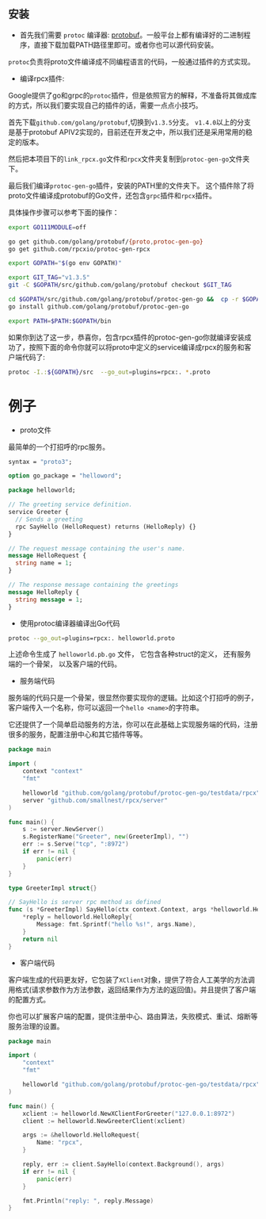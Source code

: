 
## 安装

- 首先我们需要 `protoc` 编译器: [protobuf](https://github.com/protocolbuffers/protobuf)。一般平台上都有编译好的二进制程序，直接下载加载PATH路径里即可。或者你也可以源代码安装。

`protoc`负责将proto文件编译成不同编程语言的代码，一般通过插件的方式实现。

- 编译rpcx插件:

Google提供了go和grpc的`protoc`插件，但是依照官方的解释，不准备将其做成库的方式，所以我们要实现自己的插件的话，需要一点点小技巧。

首先下载`github.com/golang/protobuf`,切换到`v1.3.5`分支。 `v1.4.0`以上的分支是基于protobuf APIV2实现的，目前还在开发之中，所以我们还是采用常用的稳定的版本。

然后把本项目下的`link_rpcx.go`文件和`rpcx`文件夹复制到`protoc-gen-go`文件夹下。

最后我们编译`protoc-gen-go`插件，安装的PATH里的文件夹下。
这个插件除了将proto文件编译成protobuf的Go文件，还包含`grpc`插件和`rpcx`插件。

具体操作步骤可以参考下面的操作：

```sh
export GO111MODULE=off

go get github.com/golang/protobuf/{proto,protoc-gen-go}
go get github.com/rpcxio/protoc-gen-rpcx

export GOPATH="$(go env GOPATH)"

export GIT_TAG="v1.3.5" 
git -C $GOPATH/src/github.com/golang/protobuf checkout $GIT_TAG

cd $GOPATH/src/github.com/golang/protobuf/protoc-gen-go &&  cp -r $GOPATH/src/github.com/rpcxio/protoc-gen-rpcx/{link_rpcx.go, rpcx} .
go install github.com/golang/protobuf/protoc-gen-go

export PATH=$PATH:$GOPATH/bin
```

如果你到达了这一步，恭喜你，包含rpcx插件的protoc-gen-go你就编译安装成功了，按照下面的命令你就可以将proto中定义的service编译成rpcx的服务和客户端代码了:
```sh
protoc -I.:${GOPATH}/src  --go_out=plugins=rpcx:. *.proto
```

# 例子

- proto文件

最简单的一个打招呼的rpc服务。

```proto
syntax = "proto3";

option go_package = "helloword";

package helloworld;

// The greeting service definition.
service Greeter {
  // Sends a greeting
  rpc SayHello (HelloRequest) returns (HelloReply) {}
}

// The request message containing the user's name.
message HelloRequest {
  string name = 1;
}

// The response message containing the greetings
message HelloReply {
  string message = 1;
}
```

- 使用protoc编译器编译出Go代码

```sh
protoc --go_out=plugins=rpcx:. helloworld.proto
```

上述命令生成了 `helloworld.pb.go` 文件， 它包含各种struct的定义， 还有服务端的一个骨架， 以及客户端的代码。

- 服务端代码

服务端的代码只是一个骨架，很显然你要实现你的逻辑。比如这个打招呼的例子， 客户端传入一个名称，你可以返回一个`hello <name>`的字符串。

它还提供了一个简单启动服务的方法，你可以在此基础上实现服务端的代码，注册很多的服务，配置注册中心和其它插件等等。

```go
package main

import (
	context "context"
	"fmt"

	helloworld "github.com/golang/protobuf/protoc-gen-go/testdata/rpcx"
	server "github.com/smallnest/rpcx/server"
)

func main() {
	s := server.NewServer()
	s.RegisterName("Greeter", new(GreeterImpl), "")
	err := s.Serve("tcp", ":8972")
	if err != nil {
		panic(err)
	}
}

type GreeterImpl struct{}

// SayHello is server rpc method as defined
func (s *GreeterImpl) SayHello(ctx context.Context, args *helloworld.HelloRequest, reply *helloworld.HelloReply) (err error) {
	*reply = helloworld.HelloReply{
		Message: fmt.Sprintf("hello %s!", args.Name),
	}
	return nil
}
```

- 客户端代码

客户端生成的代码更友好，它包装了`XClient`对象，提供了符合人工美学的方法调用格式(请求参数作为方法参数，返回结果作为方法的返回值)。并且提供了客户端的配置方式。

你也可以扩展客户端的配置，提供注册中心、路由算法，失败模式、重试、熔断等服务治理的设置。　


```go
package main

import (
	"context"
	"fmt"

	helloworld "github.com/golang/protobuf/protoc-gen-go/testdata/rpcx"
)

func main() {
	xclient := helloworld.NewXClientForGreeter("127.0.0.1:8972")
	client := helloworld.NewGreeterClient(xclient)

	args := &helloworld.HelloRequest{
		Name: "rpcx",
	}

	reply, err := client.SayHello(context.Background(), args)
	if err != nil {
		panic(err)
	}

	fmt.Println("reply: ", reply.Message)
}

```